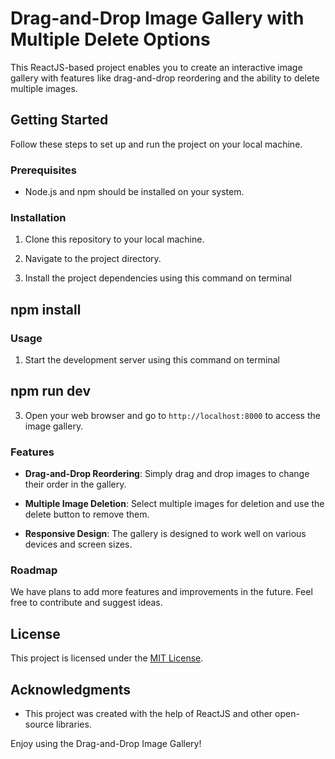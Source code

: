 # Drag-and-Drop Image Gallery with Multiple Delete Options

This ReactJS-based project enables you to create an interactive image gallery with features like drag-and-drop reordering and the ability to delete multiple images.

## Getting Started

Follow these steps to set up and run the project on your local machine.

### Prerequisites

- Node.js and npm should be installed on your system.

### Installation

1. Clone this repository to your local machine.


2. Navigate to the project directory.


3. Install the project dependencies using this command on terminal

## npm install


### Usage

1. Start the development server using this command on terminal

## npm run dev


3. Open your web browser and go to `http://localhost:8000` to access the image gallery.

### Features

- **Drag-and-Drop Reordering**: Simply drag and drop images to change their order in the gallery.

- **Multiple Image Deletion**: Select multiple images for deletion and use the delete button to remove them.

- **Responsive Design**: The gallery is designed to work well on various devices and screen sizes.


### Roadmap

We have plans to add more features and improvements in the future. Feel free to contribute and suggest ideas.

## License

This project is licensed under the [MIT License](LICENSE).

## Acknowledgments

- This project was created with the help of ReactJS and other open-source libraries.

Enjoy using the Drag-and-Drop Image Gallery!





